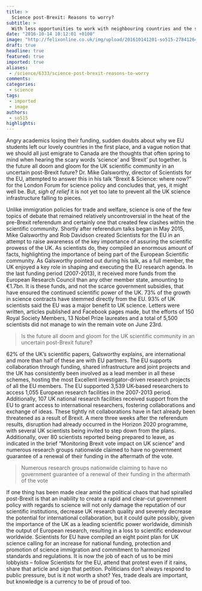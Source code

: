 ```yaml
---
title: >
  Science post-Brexit: Reasons to worry?
subtitle: >
  With less opportunities to work with neighbouring countries and the significant issue that is the loss of EU funding, scientists all over the UK are wondering what other ramifications are yet to come.
date: "2016-10-14 10:12:01 +0100"
image: "http://felixonline.co.uk/img/upload/201610141201-so515-27841264756_3fcc9ae4e3_o.jpg"
draft: true
headline: true
featured: true
imported: true
aliases:
 - /science/6333/science-post-brexit-reasons-to-worry
comments:
categories:
 - science
tags:
 - imported
 - image
authors:
 - so515
highlights:
---
```


Angry academics losing their funding, sudden doubts about why we EU students left our lovely countries in the first place, and a vague notion that we should all just emigrate to Canada are the thoughts that often spring to mind when hearing the scary words ‘science’ and ‘Brexit’ put together. Is the future all doom and gloom for the UK scientific community in an uncertain post-Brexit future? Dr. Mike Galsworthy, director of Scientists for the EU, attempted to answer this in his talk “Brexit &amp; Science: where now?” for the London Forum for science policy and concludes that, yes, it might well be. But, *sigh of relief* it is not yet too late to prevent all the UK science infrastructure falling to pieces.

Unlike immigration policies for trade and welfare, science is one of the few topics of debate that remained relatively uncontroversial in the heat of the pre-Brexit referendum and certainly one that created few clashes within the scientific community. Shortly after referendum talks began in May 2015, Mike Galsworthy and Rob Davidson created Scientists for the EU in an attempt to raise awareness of the key importance of assuring the scientific prowess of the UK. As scientists do, they compiled an enormous amount of facts, highlighting the importance of being part of the European Scientific community. As Galsworthy pointed out during his talk, as a full member, the UK enjoyed a key role in shaping and executing the EU research agenda. In the last funding period (2007-2013), it received more funds from the European Research Council than any other member state, amounting to €1.7bn. It is these funds, and not the scarce government subsidies, that have ensured the continued scientific power of the UK. 73% of the growth in science contracts have stemmed directly from the EU. 93% of UK scientists said the EU was a major benefit to UK science. Letters were written, articles published and Facebook pages made, but the efforts of 150 Royal Society Members, 13 Nobel Prize laureates and a total of 5,500 scientists did not manage to win the remain vote on June 23rd.

> Is the future all doom and gloom for the UK scientific community in an uncertain post-Brexit future?

62% of the UK’s scientific papers, Galsworthy explains, are international and more than half of these are with EU partners. The EU supports collaboration through funding, shared infrastructure and joint projects and the UK has consistently been involved as a lead member in all these schemes, hosting the most Excellent investigator-driven research projects of all the EU members. The EU supported 3,539 UK-based researchers to access 1,055 European research facilities in the 2007-2013 period. Additionally, 107 UK national research facilities received support from the EU to grant access to international researchers, fostering collaborations and exchange of ideas. These tightly nit collaborations have in fact already been threatened as a result of Brexit. A mere three weeks after the referendum results, disruption had already occurred in the Horizon 2020 programme, with several UK scientists being invited to step down from the plans. Additionally, over 80 scientists reported being prepared to leave, as indicated in the brief “Monitoring Brexit vote impact on UK science” and numerous research groups nationwide claimed to have no government guarantee of a renewal of their funding in the aftermath of the vote.

> Numerous research groups nationwide claiming to have no government guarantee of a renewal of their funding in the aftermath of the vote

If one thing has been made clear amid the political chaos that had spiralled post-Brexit is that an inability to create a rapid and clear-cut government policy with regards to science will not only damage the reputation of our scientific institutions, decrease UK research quality and severely decrease the potential for international collaboration, but it could quite possibly, given the importance of the UK as a leading scientific power worldwide, diminish the output of European research, resulting in a loss to scientific endeavour worldwide. Scientists for EU have compiled an eight point plan for UK science calling for an increase for national funding, protection and promotion of science immigration and commitment to harmonized standards and regulations. It is now the job of each of us to be mini lobbyists – follow Scientists for the EU, attend that protest even if it rains, share that article and sign that petition. Politicians don’t always respond to public pressure, but is it not worth a shot? Yes, trade deals are important, but knowledge is a currency to be of proud of too.
